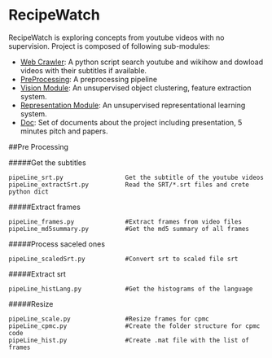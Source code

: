 RecipeWatch
===========
RecipeWatch is exploring concepts from youtube videos with no supervision. Project is composed of following sub-modules:

- [Web Crawler](#web-crawler): A python script search youtube and wikihow and dowload videos with their subtitles if available.
- [PreProcessing](#pre-processing): A preprocessing pipeline
- [Vision Module](#vision-module): An unsupervised object clustering, feature extraction system.
- [Representation Module](#representation-module): An unsupervised representational learning system.
- [Doc](#doc): Set of documents about the project including presentation, 5 minutes pitch and papers.


##Pre Processing

#####Get the subtitles
```
pipeLine_srt.py                 Get the subtitle of the youtube videos
pipeLine_extractSrt.py          Read the SRT/*.srt files and crete python dict
```

#####Extract frames
```
pipeLine_frames.py              #Extract frames from video files
pipeLine_md5summary.py          #Get the md5 summary of all frames
```

#####Process saceled ones
```
pipeLine_scaledSrt.py           #Convert srt to scaled file srt
```

#####Extract srt
```
pipeLine_histLang.py            #Get the histograms of the language
```
#####Resize
```
pipeLine_scale.py               #Resize frames for cpmc
pipeLine_cpmc.py                #Create the folder structure for cpmc code
pipeLine_hist.py                #Create .mat file with the list of frames
```
